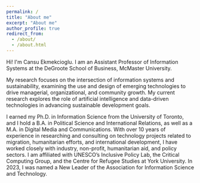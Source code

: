 ```yaml
---
permalink: /
title: "About me"
excerpt: "About me"
author_profile: true
redirect_from: 
  - /about/
  - /about.html
---
```


Hi! I'm Cansu Ekmekcioglu.
I am an Assistant Professor of Information Systems at the DeGroote School of Business, McMaster University. 

My research focuses on the intersection of information systems and sustainability, examining the use and design of emerging technologies to drive managerial, organizational, and community growth. My current research explores the role of artificial intelligence and data-driven technologies in advancing sustainable development goals. 

I earned my Ph.D. in Information Science from the University of Toronto, and I hold a B.A. in Political Science and International Relations, as well as a M.A. in Digital Media and Communications. With over 10 years of experience in researching and consulting on technology projects related to migration, humanitarian efforts, and international development, I have worked closely with industry, non-profit, humanitarian aid, and policy sectors. I am affiliated with UNESCO’s Inclusive Policy Lab, the Critical Computing Group, and the Centre for Refugee Studies at York University. In 2023, I was named a New Leader of the Association for Information Science and Technology.






